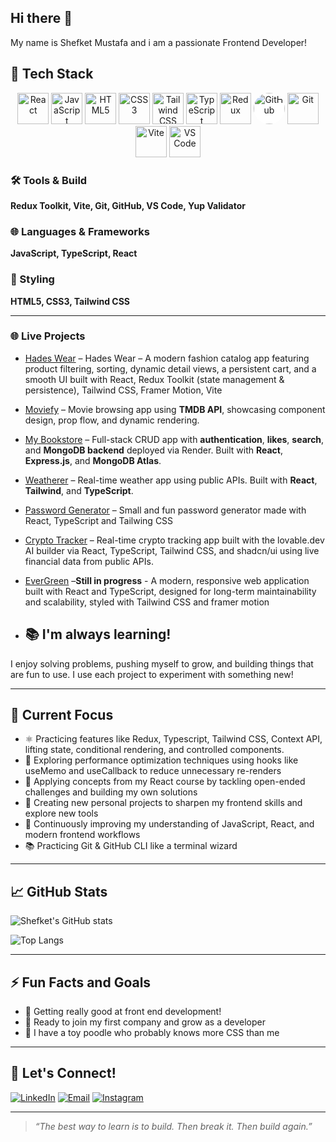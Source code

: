 ## Hi there 👋
My name is Shefket Mustafa and i am a passionate Frontend Developer!

## 🌟 Tech Stack
<p align="center">
  <img src="https://cdn.jsdelivr.net/gh/devicons/devicon/icons/react/react-original.svg" alt="React" width="50" />
  <img src="https://cdn.jsdelivr.net/gh/devicons/devicon/icons/javascript/javascript-original.svg" alt="JavaScript" width="50" />
  <img src="https://cdn.jsdelivr.net/gh/devicons/devicon/icons/html5/html5-original.svg" alt="HTML5" width="50" />
  <img src="https://cdn.jsdelivr.net/gh/devicons/devicon/icons/css3/css3-original.svg" alt="CSS3" width="50" />
  <img src="https://www.vectorlogo.zone/logos/tailwindcss/tailwindcss-icon.svg" alt="Tailwind CSS" width="50" />
  <img src="https://cdn.jsdelivr.net/gh/devicons/devicon/icons/typescript/typescript-original.svg" alt="TypeScript" width="50" />
  <img src="https://cdn.jsdelivr.net/gh/devicons/devicon/icons/redux/redux-original.svg" alt="Redux" width="50" />
  <img src="https://upload.wikimedia.org/wikipedia/commons/9/91/Octicons-mark-github.svg" alt="GitHub" width="50" style="background:white; border-radius:50%" />
  <img src="https://cdn.jsdelivr.net/gh/devicons/devicon/icons/git/git-original.svg" alt="Git" width="50" />
  <img src="https://vitejs.dev/logo-with-shadow.png" alt="Vite" width="50" />
  <img src="https://cdn.jsdelivr.net/gh/devicons/devicon/icons/vscode/vscode-original.svg" alt="VS Code" width="50" />
</p>

### 🛠️ Tools & Build  
**Redux Toolkit, Vite, Git, GitHub, VS Code, Yup Validator**

### 🌐 Languages & Frameworks  
**JavaScript, TypeScript, React**

### 🎨 Styling  
**HTML5, CSS3, Tailwind CSS**

---

### 🌐 Live Projects

- [Hades Wear](https://hades-wear-clothing-shop.vercel.app) – Hades Wear – A modern fashion catalog app featuring product filtering, sorting, dynamic detail views, a persistent cart, and a smooth UI built with React, Redux Toolkit (state management & persistence), Tailwind CSS, Framer Motion, Vite
- [Moviefy](https://moviefy-lemon.vercel.app) – Movie browsing app using **TMDB API**, showcasing component design, prop flow, and dynamic rendering.
- [My Bookstore](https://my-bookstore-react-proj.vercel.app) – Full-stack CRUD app with **authentication**, **likes**, **search**, and **MongoDB backend** deployed via Render. Built with **React**, **Express.js**, and **MongoDB Atlas**.
- [Weatherer](https://weather-2f95.vercel.app/) – Real-time weather app using public APIs. Built with **React**, **Tailwind**, and **TypeScript**.
- [Password Generator](https://password-generator-5i3h.vercel.app) – Small and fun password generator made with React, TypeScript and Tailwing CSS
- [Crypto Tracker](https://crypto-tracker-7fcu.vercel.app) – Real-time crypto tracking app built with the lovable.dev AI builder via React, TypeScript, Tailwind CSS, and shadcn/ui using live financial data from public APIs.
- [EverGreen](https://evergreen-two-lime.vercel.app) –**Still in progress** - A modern, responsive web application built with React and TypeScript, designed for long-term maintainability and scalability, styled with Tailwind CSS and framer motion





- ## 📚 I'm always learning!
I enjoy solving problems, pushing myself to grow, and building things that are fun to use. 
I use each project to experiment with something new!

---

## 🚀 Current Focus
- ⚛️ Practicing features like Redux, Typescript, Tailwind CSS, Context API, lifting state, conditional rendering, and controlled components.
- 🧠 Exploring performance optimization techniques using hooks like useMemo and useCallback to reduce unnecessary re-renders
- 📘 Applying concepts from my React course by tackling open-ended challenges and building my own solutions
- 🧪 Creating new personal projects to sharpen my frontend skills and explore new tools
- 🔁 Continuously improving my understanding of JavaScript, React, and modern frontend workflows
- 📚 Practicing Git & GitHub CLI like a terminal wizard

---

## 📈 GitHub Stats

![Shefket's GitHub stats](https://github-readme-stats.vercel.app/api?username=shefket-mustafa&show_icons=true&theme=radical)

![Top Langs](https://github-readme-stats.vercel.app/api/top-langs/?username=shefket-mustafa&layout=compact&theme=tokyonight)

---

## ⚡ Fun Facts and Goals

- 🎯 Getting really good at front end development!
- 🎯  Ready to join my first company and grow as a developer
- 🐾 I have a toy poodle who probably knows more CSS than me

---

## 🔗 Let's Connect!

[![LinkedIn](https://img.shields.io/badge/-LinkedIn-blue?style=for-the-badge&logo=linkedin)](https://www.linkedin.com/in/shefket-mustafa-81356a360/)
[![Email](https://img.shields.io/badge/-Email-red?style=for-the-badge&logo=gmail&logoColor=white)](mailto:shefket.must@gmail.com)
[![Instagram](https://img.shields.io/badge/-Instagram-E4405F?style=for-the-badge&logo=instagram&logoColor=white)](https://www.instagram.com/shefket_sum/)


---


> _“The best way to learn is to build. Then break it. Then build again.”_

